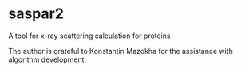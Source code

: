 # saspar2
A tool for x-ray scattering calculation for proteins

The author is grateful to Konstantin Mazokha for the assistance with algorithm development.
